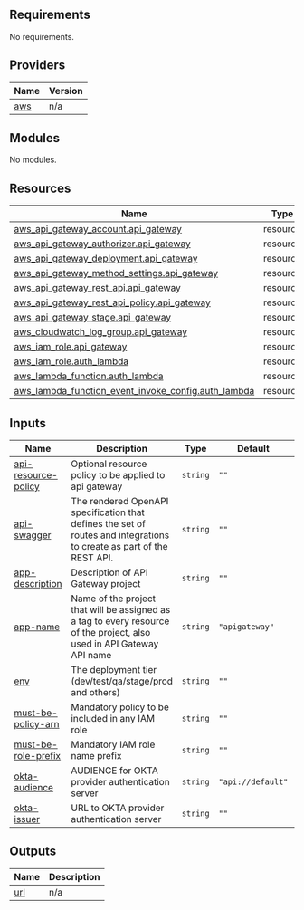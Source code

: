 <!-- BEGIN_TF_DOCS -->
## Requirements

No requirements.

## Providers

| Name | Version |
|------|---------|
| <a name="provider_aws"></a> [aws](#provider\_aws) | n/a |

## Modules

No modules.

## Resources

| Name | Type |
|------|------|
| [aws_api_gateway_account.api_gateway](https://registry.terraform.io/providers/hashicorp/aws/latest/docs/resources/api_gateway_account) | resource |
| [aws_api_gateway_authorizer.api_gateway](https://registry.terraform.io/providers/hashicorp/aws/latest/docs/resources/api_gateway_authorizer) | resource |
| [aws_api_gateway_deployment.api_gateway](https://registry.terraform.io/providers/hashicorp/aws/latest/docs/resources/api_gateway_deployment) | resource |
| [aws_api_gateway_method_settings.api_gateway](https://registry.terraform.io/providers/hashicorp/aws/latest/docs/resources/api_gateway_method_settings) | resource |
| [aws_api_gateway_rest_api.api_gateway](https://registry.terraform.io/providers/hashicorp/aws/latest/docs/resources/api_gateway_rest_api) | resource |
| [aws_api_gateway_rest_api_policy.api_gateway](https://registry.terraform.io/providers/hashicorp/aws/latest/docs/resources/api_gateway_rest_api_policy) | resource |
| [aws_api_gateway_stage.api_gateway](https://registry.terraform.io/providers/hashicorp/aws/latest/docs/resources/api_gateway_stage) | resource |
| [aws_cloudwatch_log_group.api_gateway](https://registry.terraform.io/providers/hashicorp/aws/latest/docs/resources/cloudwatch_log_group) | resource |
| [aws_iam_role.api_gateway](https://registry.terraform.io/providers/hashicorp/aws/latest/docs/resources/iam_role) | resource |
| [aws_iam_role.auth_lambda](https://registry.terraform.io/providers/hashicorp/aws/latest/docs/resources/iam_role) | resource |
| [aws_lambda_function.auth_lambda](https://registry.terraform.io/providers/hashicorp/aws/latest/docs/resources/lambda_function) | resource |
| [aws_lambda_function_event_invoke_config.auth_lambda](https://registry.terraform.io/providers/hashicorp/aws/latest/docs/resources/lambda_function_event_invoke_config) | resource |

## Inputs

| Name | Description | Type | Default | Required |
|------|-------------|------|---------|:--------:|
| <a name="input_api-resource-policy"></a> [api-resource-policy](#input\_api-resource-policy) | Optional resource policy to be applied to api gateway | `string` | `""` | no |
| <a name="input_api-swagger"></a> [api-swagger](#input\_api-swagger) | The rendered OpenAPI specification that defines the set of routes and integrations to create as part of the REST API. | `string` | `""` | no |
| <a name="input_app-description"></a> [app-description](#input\_app-description) | Description of API Gateway project | `string` | `""` | no |
| <a name="input_app-name"></a> [app-name](#input\_app-name) | Name of the project that will be assigned as a tag to every resource of the project, also used in API Gateway API name | `string` | `"apigateway"` | no |
| <a name="input_env"></a> [env](#input\_env) | The deployment tier (dev/test/qa/stage/prod and others) | `string` | `""` | no |
| <a name="input_must-be-policy-arn"></a> [must-be-policy-arn](#input\_must-be-policy-arn) | Mandatory policy to be included in any IAM role | `string` | `""` | no |
| <a name="input_must-be-role-prefix"></a> [must-be-role-prefix](#input\_must-be-role-prefix) | Mandatory IAM role name prefix | `string` | `""` | no |
| <a name="input_okta-audience"></a> [okta-audience](#input\_okta-audience) | AUDIENCE for OKTA provider authentication server | `string` | `"api://default"` | no |
| <a name="input_okta-issuer"></a> [okta-issuer](#input\_okta-issuer) | URL to OKTA provider authentication server | `string` | `""` | no |

## Outputs

| Name | Description |
|------|-------------|
| <a name="output_url"></a> [url](#output\_url) | n/a |
<!-- END_TF_DOCS -->